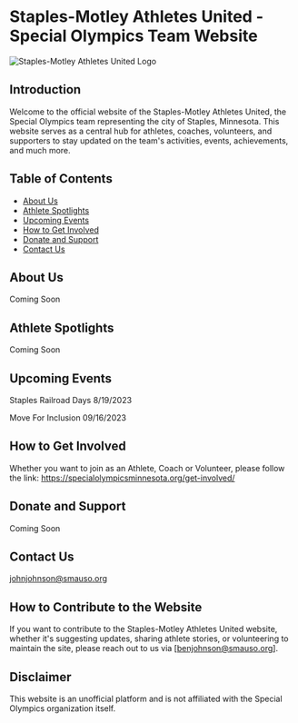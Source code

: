# Staples-Motley Athletes United - Special Olympics Team Website

![Staples-Motley Athletes United Logo](https://cdn.discordapp.com/attachments/1126185715865227435/1130207030276272269/TeamLogoTest.png)

## Introduction

Welcome to the official website of the Staples-Motley Athletes United, the Special Olympics team representing the city of Staples, Minnesota. This website serves as a central hub for athletes, coaches, volunteers, and supporters to stay updated on the team's activities, events, achievements, and much more.

## Table of Contents

- [About Us](#about-us)
- [Athlete Spotlights](#athlete-spotlights)
- [Upcoming Events](#upcoming-events)
- [How to Get Involved](#how-to-get-involved)
- [Donate and Support](#donate-and-support)
- [Contact Us](#contact-us)

## About Us

Coming Soon

## Athlete Spotlights

Coming Soon

## Upcoming Events

Staples Railroad Days 8/19/2023

Move For Inclusion 09/16/2023

## How to Get Involved

Whether you want to join as an Athlete, Coach or Volunteer, please follow the link:
https://specialolympicsminnesota.org/get-involved/

## Donate and Support

Coming Soon

## Contact Us

johnjohnson@smauso.org

## How to Contribute to the Website

If you want to contribute to the Staples-Motley Athletes United website, whether it's suggesting updates, sharing athlete stories, or volunteering to maintain the site, please reach out to us via [benjohnson@smauso.org].

## Disclaimer

This website is an unofficial platform and is not affiliated with the Special Olympics organization itself.
